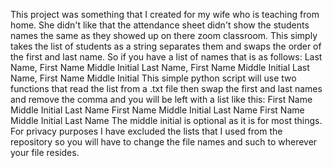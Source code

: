This project was something that I created for my wife who is teaching from home.
She didn't like that the attendance sheet didn't show the students names the same as
they showed up on there zoom classroom.  This simply takes the list of students as a string
separates them and swaps the order of the first and last name.
So if you have a list of names that is as follows:
Last Name, First Name Middle Initial
Last Name, First Name Middle Initial
Last Name, First Name Middle Initial
This simple python script will use two functions that read the list from a .txt file
then swap the first and last names and remove the comma and you will be left with a list
like this:
First Name Middle Initial Last Name
First Name Middle Initial Last Name
First Name Middle Initial Last Name
The middle initial is optional as it is for most things.  For privacy purposes I have excluded the
lists that I used from the repository so you will have to change the file names and such to wherever
your file resides.
